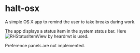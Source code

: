 # halt-osx
A simple OS X app to remind the user to take breaks during work.

The app displays a status item in the system status bar. Here ![RHStatusItemView](https://github.com/heardrwt/RHStatusItemView) by heardrwt is used.

Preference panels are not implemented.
